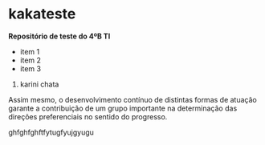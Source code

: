 # kakateste
 **Repositório de teste do 4ºB TI**
* item 1
* item 2
* item 3
1. karini chata


Assim mesmo, o desenvolvimento contínuo de distintas
 formas de atuação garante a contribuição de um 
 grupo importante na determinação das direções
preferenciais no sentido do progresso.

ghfghfghftfytugfyujgyugu